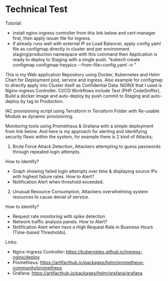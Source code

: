 # Technical Test

Tutorial:

- install nginx-ingress controller from this link below and cert-manager first, then apply issuer file for ingress.  
- if already runs well with external IP as Load Balancer, apply config yaml file as configmap directly in cluster and per environment staging/production namespace with this command then Application is ready to deploy to Staging with a single push.
    "kubectl create configmap configmap-heypico --from-file=config.yaml -n <environment>"



This is my Web application Repository using Docker, Kubernetes and Helm Chart for Deployment pod, service and ingress. Also example for configmap to directly apply into Cluster itself as Confidential Data. NGINX that I used is Nginx-ingress Controller. CI/CD Workflows include Test (PHP CodeSniffer), Build a docker image and auto-deploy by push commit to Staging and auto-deploy by tag to Production. 

IAC provisioning script using Terraform in Terraform Folder with Re-usable Module as dynamic provisioning.

Monitoring tools using Prometheus & Grafana with a simple deployment from link below. And here is my approach for alerting and identifying security flaws within the system, for example there is 2 kind of Attacks;

1. Brute Force Attack Detection, Attackers attempting to guess passwords through repeated login attempts.

How to identify?
- Graph showing failed login attempts over time & displaying source IPs with highest failure rates.
How to Alert?
- Notification Alert when threshold exceeded.

2. Unusual Resource Consumption, Attackers overwhelming system resources to cause denial of service.

How to identify?
- Request rate monitoring with spike detection.
- Network traffic analysis panels.
How to Alert?
- Notification Alert when have a High Request Rate in Business Hours (Time-based Thresholds).


Links:
- Nginx-Ingress Controller: https://kubernetes.github.io/ingress-nginx/deploy
- Prometheus: https://artifacthub.io/packages/helm/prometheus-community/prometheus
- Grafana: https://artifacthub.io/packages/helm/grafana/grafana